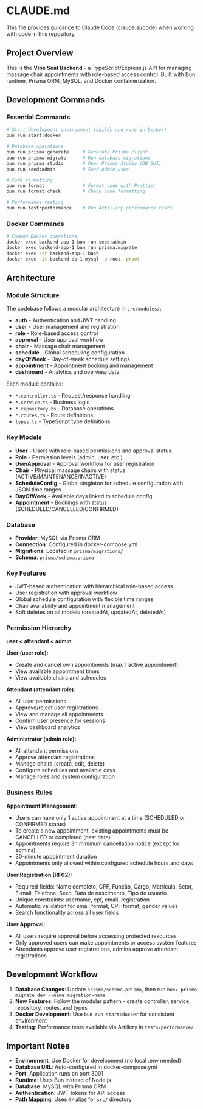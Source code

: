 # CLAUDE.md

This file provides guidance to Claude Code (claude.ai/code) when working with code in this repository.

## Project Overview

This is the **Vibe Seat Backend** - a TypeScript/Express.js API for managing massage chair appointments with role-based access control. Built with Bun runtime, Prisma ORM, MySQL, and Docker containerization.

## Development Commands

### Essential Commands

```bash
# Start development environment (builds and runs in Docker)
bun run start:docker

# Database operations
bun run prisma:generate     # Generate Prisma client
bun run prisma:migrate      # Run database migrations
bun run prisma:studio       # Open Prisma Studio (DB GUI)
bun run seed:admin          # Seed admin user

# Code formatting
bun run format              # Format code with Prettier
bun run format:check        # Check code formatting

# Performance testing
bun run test:performance    # Run Artillery performance tests
```

### Docker Commands

```bash
# Common Docker operations
docker exec backend-app-1 bun run seed:admin
docker exec backend-app-1 bun run prisma:migrate
docker exec -it backend-app-1 bash
docker exec -it backend-db-1 mysql -u root -proot
```

## Architecture

### Module Structure

The codebase follows a modular architecture in `src/modules/`:

- **auth** - Authentication and JWT handling
- **user** - User management and registration
- **role** - Role-based access control
- **approval** - User approval workflow
- **chair** - Massage chair management
- **schedule** - Global scheduling configuration
- **dayOfWeek** - Day-of-week schedule settings
- **appointment** - Appointment booking and management
- **dashboard** - Analytics and overview data

Each module contains:

- `*.controller.ts` - Request/response handling
- `*.service.ts` - Business logic
- `*.repository.ts` - Database operations
- `*.routes.ts` - Route definitions
- `types.ts` - TypeScript type definitions

### Key Models

- **User** - Users with role-based permissions and approval status
- **Role** - Permission levels (admin, user, etc.)
- **UserApproval** - Approval workflow for user registration
- **Chair** - Physical massage chairs with status (ACTIVE/MAINTENANCE/INACTIVE)
- **ScheduleConfig** - Global singleton for schedule configuration with JSON time ranges
- **DayOfWeek** - Available days linked to schedule config
- **Appointment** - Bookings with status (SCHEDULED/CANCELLED/CONFIRMED)

### Database

- **Provider**: MySQL via Prisma ORM
- **Connection**: Configured in docker-compose.yml
- **Migrations**: Located in `prisma/migrations/`
- **Schema**: `prisma/schema.prisma`

### Key Features

- JWT-based authentication with hierarchical role-based access
- User registration with approval workflow
- Global schedule configuration with flexible time ranges
- Chair availability and appointment management
- Soft deletes on all models (createdAt, updatedAt, deletedAt)

### Permission Hierarchy

**user < attendant < admin**

**User (user role):**

- Create and cancel own appointments (max 1 active appointment)
- View available appointment times
- View available chairs and schedules

**Attendant (attendant role):**

- All user permissions
- Approve/reject user registrations
- View and manage all appointments
- Confirm user presence for sessions
- View dashboard analytics

**Administrator (admin role):**

- All attendant permissions
- Approve attendant registrations
- Manage chairs (create, edit, delete)
- Configure schedules and available days
- Manage roles and system configuration

### Business Rules

**Appointment Management:**

- Users can have only 1 active appointment at a time (SCHEDULED or CONFIRMED status)
- To create a new appointment, existing appointments must be CANCELLED or completed (past date)
- Appointments require 3h minimum cancellation notice (except for admins)
- 30-minute appointment duration
- Appointments only allowed within configured schedule hours and days

**User Registration (RF02):**

- Required fields: Nome completo, CPF, Função, Cargo, Matrícula, Setor, E-mail, Telefone, Sexo, Data de nascimento, Tipo de usuário
- Unique constraints: username, cpf, email, registration
- Automatic validation for email format, CPF format, gender values
- Search functionality across all user fields

**User Approval:**

- All users require approval before accessing protected resources
- Only approved users can make appointments or access system features
- Attendants approve user registrations, admins approve attendant registrations

## Development Workflow

1. **Database Changes**: Update `prisma/schema.prisma`, then run `bunx prisma migrate dev --name migration-name`
2. **New Features**: Follow the modular pattern - create controller, service, repository, routes, and types
3. **Docker Development**: Use `bun run start:docker` for consistent environment
4. **Testing**: Performance tests available via Artillery in `tests/performance/`

## Important Notes

- **Environment**: Use Docker for development (no local .env needed)
- **Database URL**: Auto-configured in docker-compose.yml
- **Port**: Application runs on port 3001
- **Runtime**: Uses Bun instead of Node.js
- **Database**: MySQL with Prisma ORM
- **Authentication**: JWT tokens for API access
- **Path Mapping**: Uses `@/` alias for `src/` directory
